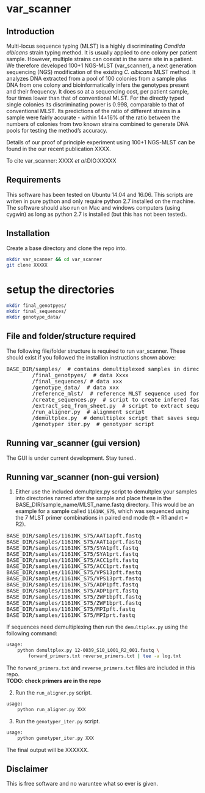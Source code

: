 # var_scanner

## Introduction  
Multi-locus sequence typing (MLST) is a highly discriminating *Candida albicans* strain typing method. It is usually applied to one colony per patient sample. However, multiple strains can coexist in the same site in a patient. We therefore developed 100+1 NGS-MLST (var_scanner), a next generation sequencing (NGS) modification of the existing *C. albicans* MLST method. It analyzes DNA extracted from a pool of 100 colonies from a sample plus DNA from one colony and bioinformatically infers the genotypes present and their frequency. It does so at a sequencing cost, per patient sample, four times lower than that of conventional MLST.  For the directly typed single colonies its discriminating power is 0.998, comparable to that of conventional MLST. Its predictions of the ratio of different strains in a sample were fairly accurate - within 14±16% of the ratio between the numbers of colonies from two known strains combined to generate DNA pools for testing the method’s accuracy.  

Details of our proof of principle experiment using 100+1 NGS-MLST can be found in the our recent publication XXXX.

To cite var_scanner:
XXXX *et al*:DIO:XXXXX  

## Requirements  
This software has been tested on Ubuntu 14.04 and 16.06. This scripts are writen in pure python and only require python 2.7 installed on the machine. The software should also run on Mac and windows computers (using cygwin) as long as python 2.7 is installed (but this has not been tested).


## Installation  
Create a base directory and clone the repo into.  
```bash
mkdir var_scanner && cd var_scanner   
git clone XXXXX   
```

# setup the directories
```bash
mkdir final_genotpyes/
mkdir final_sequences/
mkdir genotype_data/
```

## File and folder/structure required  
The following file/folder structure is required to run var_scanner. These should exist if you followed the installion instructions shown above:  
<pre>
BASE_DIR/samples/  # contains demultiplexed samples in directories named after the sample name
        /final_genotpyes/  # data Xxxx
        /final_sequences/ # data xxx
        /genotype_data/  # data xxx
        /reference_mlst/  # reference MLST sequence used for alignment
        /create_sequences.py  # script to create infered fasta files for alignment
        /extract_seq_from_sheet.py  # script to extract sequences from data sheet
        /run_aligner.py  # alignment script
        /demultplex.py  # demultiplex script that saves sequence files in folders named after the sample names
        /genotyper_iter.py  # genotyper script
</pre>

## Running var_scanner (gui version)
The GUI is under current development. Stay tuned..

## Running var_scanner (non-gui version)

1. Either use the included demultplex.py script to demultplex your samples into directories named after the sample and place these in the BASE_DIR/sample_name/MLST_name.fastq directory. This would be an example for a sample called `1161NK_S75`, which was sequenced using the 7 MLST primer combinations in paired end mode (ft = R1 and rt = R2).  
<pre>
BASE_DIR/samples/1161NK_S75/AAT1apft.fastq  
BASE_DIR/samples/1161NK_S75/AAT1aprt.fastq  
BASE_DIR/samples/1161NK_S75/SYA1pft.fastq  
BASE_DIR/samples/1161NK_S75/SYA1prt.fastq  
BASE_DIR/samples/1161NK_S75/ACC1pft.fastq  
BASE_DIR/samples/1161NK_S75/ACC1prt.fastq   
BASE_DIR/samples/1161NK_S75/VPS13pft.fastq  
BASE_DIR/samples/1161NK_S75/VPS13prt.fastq   
BASE_DIR/samples/1161NK_S75/ADP1pft.fastq  
BASE_DIR/samples/1161NK_S75/ADP1prt.fastq   
BASE_DIR/samples/1161NK_S75/ZWF1bpft.fastq  
BASE_DIR/samples/1161NK_S75/ZWF1bprt.fastq  
BASE_DIR/samples/1161NK_S75/MPIpft.fastq    
BASE_DIR/samples/1161NK_S75/MPIprt.fastq
</pre>

If sequences need demultiplexing then run the `demultiplex.py` using the following command:   

```bash
usage:  
    python demultplex.py 12-0039_S10_L001_R2_001.fastq \
        forward_primers.txt reverse_primers.txt | tee -a log.txt
```

The `forward_primers.txt` and `reverse_primers.txt` files are included in this repo.  
**TODO: check primers are in the repo**

2.  Run the `run_aligner.py` script.  

```bash
usage:
    python run_aligner.py XXX
```

3.  Run the `genotyper_iter.py` script.  

```bash
usage:
    python genotyper_iter.py XXX  
```

The final output will be XXXXXX.  

## Disclaimer
This is free software and no waruntee what so ever is given.

        
